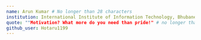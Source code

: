 ```yaml
---
name: Arun Kumar # No longer than 28 characters
institution: International Institute of Information Technology, Bhubaneswar # no longer than 58 characters
quote: ""Motivation? What more do you need than pride!" # no longer than 100 characters, avoid using quotes(") to guarantee the format remains the same.
github_user: Hotaru1199
---
```

